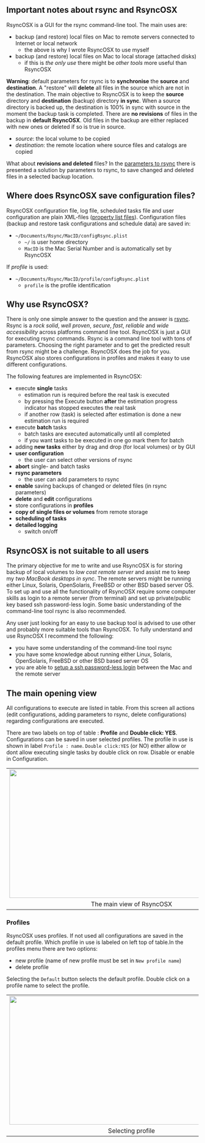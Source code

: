 ## Important notes about rsync and RsyncOSX

RsyncOSX is a GUI for the rsync command-line tool. The main uses are:

- backup (and restore) local files on Mac to remote servers connected to Internet or local network
  - the above is why I wrote RsyncOSX to use myself
- backup (and restore) local files on Mac to local storage (attached disks)
  - if this is _the only use_ there might be _other tools_ more useful than RsyncOSX

**Warning**: default parameters for rsync is to **synchronise** the **source** and **destination**. A "restore" will **delete** all files in the source which are not in the destination. The main objective to RsyncOSX is to keep the **source** directory and **destination** (backup) directory **in sync**. When a source directory is backed up, the destination is 100% in sync with source in the moment the backup task is completed. There are **no revisions** of files in the backup in **default RsyncOSX**. Old files in the backup are either replaced with new ones or deleted if so is true in source.

- _source_: the local volume to be copied
- _destination_: the remote location where source files and catalogs are copied

What about **revisions and deleted** files? In the [parameters to rsync](https://github.com/rsyncOSX/Documentation/blob/master/Docs/Parameters.md) there is presented a solution by parameters to rsync, to save changed and deleted files in a selected backup location.

## Where does RsyncOSX save configuration files?

RsyncOSX configuration file, log file, scheduled tasks file and user configuration are plain XML-files ([property list files](https://en.wikipedia.org/wiki/Property_list)). Configuration files (backup and restore task configurations and schedule data) are saved in:

- `~/Documents/Rsync/MacID/configRsync.plist`
  - `~/` is user home directory
  - `MacID` is the Mac Serial Number and is automatically set by RsyncOSX

If _profile_ is used:

- `~/Documents/Rsync/MacID/profile/configRsync.plist`
  - `profile` is the profile identification

## Why use RsyncOSX?

There is only one simple answer to the question and the answer is [rsync](https://en.wikipedia.org/wiki/Rsync). Rsync is a _rock solid_, _well proven_, _secure_, _fast_, _reliable_ and _wide accessibility_ across platforms command line tool. RsyncOSX is just a GUI for executing rsync commands. Rsync is a command line tool with tons of parameters. Choosing the right parameter and to get the predicted result from rsync might be a challenge. RsyncOSX does the job for you. RsyncOSX also stores configurations in profiles and makes it easy to use different configurations.

The following features are implemented in RsyncOSX:

- execute **single** tasks
  - estimation run is required before the real task is executed
  - by pressing the Execute button **after** the estimation progress indicator has stopped executes the real task
  - if another row (task) is selected after estimation is done a new estimation run is required
- execute **batch** tasks
  - batch tasks are executed automatically until all completed
  - if you want tasks to be executed in one go mark them for batch
- adding **new tasks** either by drag and drop (for local volumes) or by GUI
- **user configuration**
  - the user can select other versions of rsync
- **abort** single- and batch tasks
- **rsync parameters**
  - the user can add parameters to rsync
- **enable** saving backups of changed or deleted files (in rsync parameters)
- **delete** and **edit** configurations
- store configurations in **profiles**
- **copy of single files or volumes** from remote storage
- **scheduling of tasks**
- **detailed logging**
  - switch on/off


## RsyncOSX is not suitable to all users

The primary objective for me to write and use RsyncOSX is for storing backup of local volumes to _low cost remote server_ and assist me to keep my _two MacBook desktops in sync_. The remote servers might be running either Linux, Solaris, OpenSolaris, FreeBSD or other BSD based server OS. To set up and use all the functionality of RsyncOSX require some computer skills as login to a remote server (from terminal) and set up private/public key based ssh password-less login. Some basic understanding of the command-line tool rsync is also recommended.

Any user just looking for an easy to use backup tool is advised to use other and probably more suitable tools than RsyncOSX. To fully understand and use RsyncOSX I recommend the following:

- you have some understanding of the command-line tool rsync
- you have some knowledge about running either Linux, Solaris, OpenSolaris, FreeBSD or other BSD based server OS
- you are able to [setup a ssh password-less login](https://github.com/rsyncOSX/Documentation/blob/master/Docs/PasswordlessLogin.md) between the Mac and the remote server


## The main opening view

All configurations to execute are listed in table. From this screen all actions (edit configurations, adding parameters to rsync, delete configurations) regarding configurations are executed.

There are two labels on top of table : **Profile** and **Double click: YES**. Configurations can be saved in user selected profiles. The profile in use is shown in label `Profile : name`. `Double click:YES` (or NO) either allow or dont allow executing single tasks by double click on row. Disable or enable in Configuration.

<table align="center" cellpadding="0" cellspacing="0" class="tr-caption-container" style="margin-left: auto; margin-right: auto; text-align: center;"><tbody>
<tr><td style="text-align: center;"><a href="https://3.bp.blogspot.com/-9e82zjXi_q4/WBQnQ425ysI/AAAAAAAAL7E/t--57C8ZzPMIgcRn02YTnrWx8jAv35oXgCLcB/s1600/Screen%2BShot%2B2016-10-29%2Bat%2B06.35.31.png" imageanchor="1" style="margin-left: auto; margin-right: auto;"><img border="0" height="336" src="https://3.bp.blogspot.com/-9e82zjXi_q4/WBQnQ425ysI/AAAAAAAAL7E/t--57C8ZzPMIgcRn02YTnrWx8jAv35oXgCLcB/s640/Screen%2BShot%2B2016-10-29%2Bat%2B06.35.31.png" width="640" /></a></td></tr>
<tr><td class="tr-caption" style="text-align: center;">The main view of RsyncOSX</td></tr>
</tbody></table>


### Profiles

RsyncOSX uses profiles. If not used all configurations are saved in the default profile. Which profile in use is labeled on left top of table.In the profiles menu there are two options:

- new profile (name of new profile must be set in `New profile name`)
- delete profile

Selecting the `Default` button selects the default profile. Double click on a profile name to select the profile.

<table align="center" cellpadding="0" cellspacing="0" class="tr-caption-container" style="margin-left: auto; margin-right: auto; text-align: center;"><tbody>
<tr><td style="text-align: center;"><a href="https://1.bp.blogspot.com/-ZI3Wb7tQd5o/WBQnQ-ibGHI/AAAAAAAAL7A/XG1Du4gcLi8Pi3dlZNzzSCJOEFoMiZ_KQCLcB/s1600/Screen%2BShot%2B2016-10-29%2Bat%2B06.35.46.png" imageanchor="1" style="margin-left: auto; margin-right: auto;"><img border="0" height="336" src="https://1.bp.blogspot.com/-ZI3Wb7tQd5o/WBQnQ-ibGHI/AAAAAAAAL7A/XG1Du4gcLi8Pi3dlZNzzSCJOEFoMiZ_KQCLcB/s640/Screen%2BShot%2B2016-10-29%2Bat%2B06.35.46.png" width="640" /></a></td></tr>
<tr><td class="tr-caption" style="text-align: center;">Selecting profile</td></tr>
</tbody></table>

